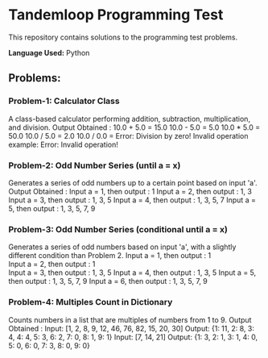 # Tandemloop Programming Test

This repository contains solutions to the programming test problems.

**Language Used:** Python

## Problems:

### Problem-1: Calculator Class
A class-based calculator performing addition, subtraction, multiplication, and division.
Output Obtained : 
10.0 + 5.0 = 15.0
10.0 - 5.0 = 5.0
10.0 * 5.0 = 50.0
10.0 / 5.0 = 2.0
10.0 / 0.0 = Error: Division by zero!
Invalid operation example: Error: Invalid operation!

### Problem-2: Odd Number Series (until a = x)
Generates a series of odd numbers up to a certain point based on input 'a'.
Output Obtained :
Input a = 1, then output : 1
Input a = 2, then output : 1, 3
Input a = 3, then output : 1, 3, 5
Input a = 4, then output : 1, 3, 5, 7
Input a = 5, then output : 1, 3, 5, 7, 9

### Problem-3: Odd Number Series (conditional until a = x)
Generates a series of odd numbers based on input 'a', with a slightly different condition than Problem 2.
Input a = 1, then output : 1       
Input a = 2, then output : 1       
Input a = 3, then output : 1, 3, 5 
Input a = 4, then output : 1, 3, 5 
Input a = 5, then output : 1, 3, 5, 7, 9
Input a = 6, then output : 1, 3, 5, 7, 9

### Problem-4: Multiples Count in Dictionary
Counts numbers in a list that are multiples of numbers from 1 to 9. 
Output Obtained : 
Input: [1, 2, 8, 9, 12, 46, 76, 82, 15, 20, 30]
Output: {1: 11, 2: 8, 3: 4, 4: 4, 5: 3, 6: 2, 7: 0, 8: 1, 9: 1}
Input: [7, 14, 21]
Output: {1: 3, 2: 1, 3: 1, 4: 0, 5: 0, 6: 0, 7: 3, 8: 0, 9: 0}
